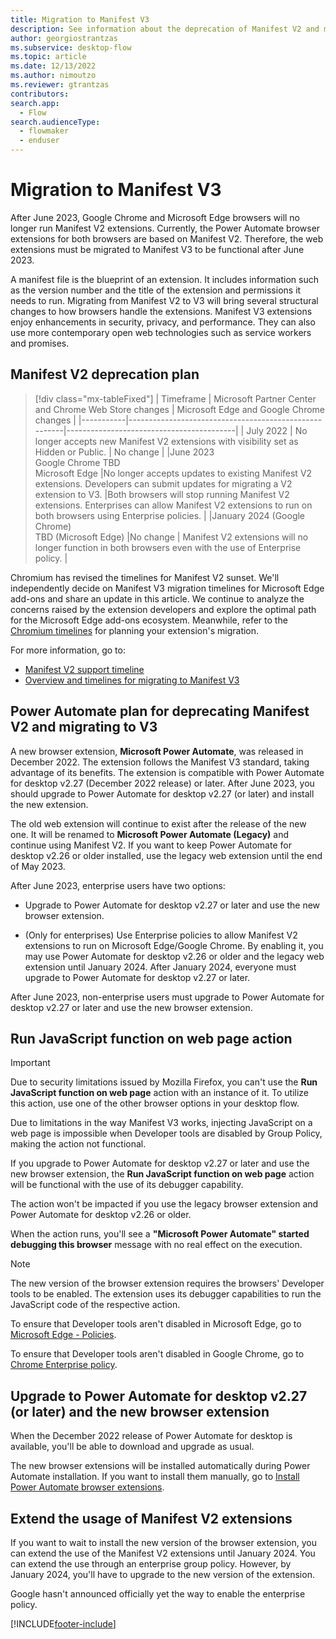 ```yaml
---
title: Migration to Manifest V3 
description: See information about the deprecation of Manifest V2 and migration to Manifest V3.
author: georgiostrantzas
ms.subservice: desktop-flow
ms.topic: article
ms.date: 12/13/2022
ms.author: nimoutzo
ms.reviewer: gtrantzas
contributors:
search.app: 
  - Flow
search.audienceType: 
  - flowmaker
  - enduser
---
```


# Migration to Manifest V3

After June 2023, Google Chrome and Microsoft Edge browsers will no longer run Manifest V2 extensions. Currently, the Power Automate browser extensions for both browsers are based on Manifest V2. Therefore, the web extensions must be migrated to Manifest V3 to be functional after June 2023.

A manifest file is the blueprint of an extension. It includes information such as the version number and the title of the extension and permissions it needs to run. Migrating from Manifest V2 to V3 will bring several structural changes to how browsers handle the extensions. Manifest V3 extensions enjoy enhancements in security, privacy, and performance. They can also use more contemporary open web technologies such as service workers and promises.

## Manifest V2 deprecation plan

> [!div class="mx-tableFixed"]
> | Timeframe | Microsoft Partner Center and Chrome Web Store changes | Microsoft Edge and Google Chrome changes |
> |-----------|-------------------------------------------------------|------------------------------------------|
> | July 2022 | No longer accepts new Manifest V2 extensions with visibility set as Hidden or Public. | No change |
> |June 2023 <br> Google Chrome TBD <br> Microsoft Edge |No longer accepts updates to existing Manifest V2 extensions. Developers can submit updates for migrating a V2 extension to V3. |Both browsers will stop running Manifest V2 extensions. Enterprises can allow Manifest V2 extensions to run on both browsers using Enterprise policies. |
> |January 2024 (Google Chrome) <br> TBD (Microsoft Edge) |No change | Manifest V2 extensions will no longer function in both browsers even with the use of Enterprise policy. |

Chromium has revised the timelines for Manifest V2 sunset. We'll independently decide on Manifest V3 migration timelines for Microsoft Edge add-ons and share an update in this article. We continue to analyze the concerns raised by the extension developers and explore the optimal path for the Microsoft Edge add-ons ecosystem. Meanwhile, refer to the [Chromium timelines](https://developer.chrome.com/docs/extensions/mv3/mv2-sunset) for planning your extension's migration.

For more information, go to:

- [Manifest V2 support timeline](https://developer.chrome.com/docs/extensions/mv3/mv2-sunset/)
- [Overview and timelines for migrating to Manifest V3](/microsoft-edge/extensions-chromium/developer-guide/manifest-v3)

## Power Automate plan for deprecating Manifest V2 and migrating to V3

A new browser extension, **Microsoft Power Automate**, was released in December 2022. The extension follows the Manifest V3 standard, taking advantage of its benefits. The extension is compatible with Power Automate for desktop v2.27 (December 2022 release) or later. After June 2023, you should upgrade to Power Automate for desktop v2.27 (or later) and install the new extension.

The old web extension will continue to exist after the release of the new one. It will be renamed to **Microsoft Power Automate (Legacy)** and continue using Manifest V2. If you want to keep Power Automate for desktop v2.26 or older installed, use the legacy web extension until the end of May 2023.  

After June 2023, enterprise users have two options:

- Upgrade to Power Automate for desktop v2.27 or later and use the new browser extension.

- (Only for enterprises) Use Enterprise policies to allow Manifest V2 extensions to run on Microsoft Edge/Google Chrome. By enabling it, you may use Power Automate for desktop v2.26 or older and the legacy web extension until January 2024. After January 2024, everyone must upgrade to Power Automate for desktop v2.27 or later.

After June 2023, non-enterprise users must upgrade to Power Automate for desktop v2.27 or later and use the new browser extension.

## Run JavaScript function on web page action

> [!IMPORTANT]
> Due to security limitations issued by Mozilla Firefox, you can't use the **Run JavaScript function on web page** action with an instance of it. To utilize this action, use one of the other browser options in your desktop flow.

Due to limitations in the way Manifest V3 works, injecting JavaScript on a web page is impossible when Developer tools are disabled by Group Policy, making the action not functional.

If you upgrade to Power Automate for desktop v2.27 or later and use the new browser extension, the **Run JavaScript function on web page** action will be functional with the use of its debugger capability.

The action won't be impacted if you use the legacy browser extension and Power Automate for desktop v2.26 or older.

When the action runs, you'll see a  **"Microsoft Power Automate" started debugging this browser** message with no real effect on the execution.

> [!NOTE]
> The new version of the browser extension requires the browsers' Developer tools to be enabled. The extension uses its debugger capabilities to run the JavaScript code of the respective action.

To ensure that Developer tools aren't disabled in Microsoft Edge, go to [Microsoft Edge - Policies](/deployedge/microsoft-edge-policies#developertoolsavailability).

To ensure that Developer tools aren't disabled in Google Chrome, go to [Chrome Enterprise policy](https://chromeenterprise.google/policies/#DeveloperToolsAvailability).

## Upgrade to Power Automate for desktop v2.27 (or later) and the new browser extension

When the December 2022 release of Power Automate for desktop is available, you'll be able to download and upgrade as usual.

The new browser extensions will be installed automatically during Power Automate installation. If you want to install them manually, go to [Install Power Automate browser extensions](install-browser-extensions.md).

## Extend the usage of Manifest V2 extensions

If you want to wait to install the new version of the browser extension, you can extend the use of the Manifest V2 extensions until January 2024. You can extend the use through an enterprise group policy. However, by January 2024, you'll have to upgrade to the new version of the extension.

Google hasn't announced officially yet the way to enable the enterprise policy.

[!INCLUDE[footer-include](../includes/footer-banner.md)]

